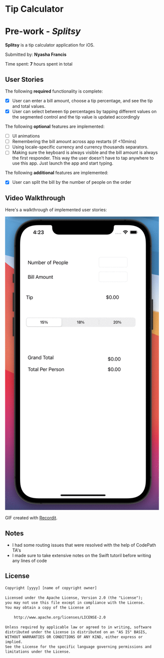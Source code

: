 # Tip Calculator
 
# Pre-work - *Splitsy*

**Splitsy** is a tip calculator application for iOS.

Submitted by: **Nyasha Francis**

Time spent: **7** hours spent in total

## User Stories

The following **required** functionality is complete:

* [X] User can enter a bill amount, choose a tip percentage, and see the tip and total values.
* [X] User can select between tip percentages by tapping different values on the segmented control and the tip value is updated accordingly

The following **optional** features are implemented:

* [ ] UI animations
* [ ] Remembering the bill amount across app restarts (if <10mins)
* [ ] Using locale-specific currency and currency thousands separators.
* [ ] Making sure the keyboard is always visible and the bill amount is always the first responder. This way the user doesn't have to tap anywhere to use this app. Just launch the app and start typing.

The following **additional** features are implemented:

- [x] User can split the bill by the number of people on the order

## Video Walkthrough

Here's a walkthrough of implemented user stories:

![](https://github.com/nfrancis1111/Tip-Calculator/blob/main/calculatorRecord.gif)

GIF created with [Recordit](https://recordit.co/).

## Notes
<ul>
 <li>I had some routing issues that were resolved with the help of CodePath TA's</li>
 <li>I made sure to take extensive notes on the Swift tutoril before writing any lines of code</li>
</ul>

## License

    Copyright [yyyy] [name of copyright owner]

    Licensed under the Apache License, Version 2.0 (the "License");
    you may not use this file except in compliance with the License.
    You may obtain a copy of the License at

        http://www.apache.org/licenses/LICENSE-2.0

    Unless required by applicable law or agreed to in writing, software
    distributed under the License is distributed on an "AS IS" BASIS,
    WITHOUT WARRANTIES OR CONDITIONS OF ANY KIND, either express or implied.
    See the License for the specific language governing permissions and
    limitations under the License.
